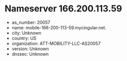 # Nameserver 166.200.113.59

* as_number: 20057
* name: mobile-166-200-113-59.mycingular.net.
* city: Unknown
* country: US
* organization: ATT-MOBILITY-LLC-AS20057
* version: Unknown
* dnssec: Unknown
